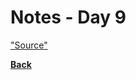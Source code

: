 # Notes - Day 9


<a href = "">"Source"</a>

<b><a href = "https://github.com/scottie-l/reading-notes/tree/main/reading-notes-401">Back</a>
